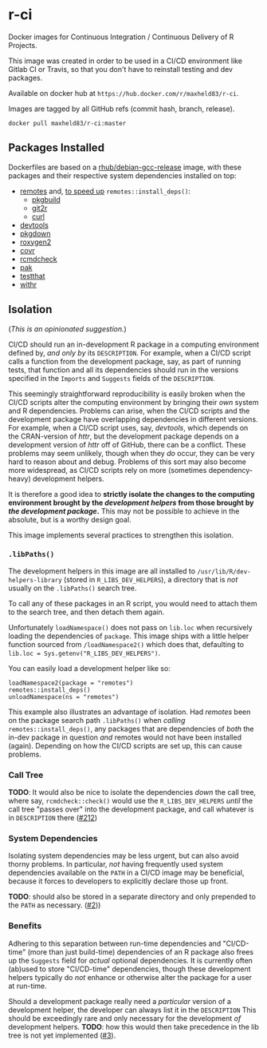 # r-ci

Docker images for Continuous Integration / Continuous Delivery of R Projects. 

This image was created in order to be used in a CI/CD environment like Gitlab CI or Travis, so that you don't have to reinstall testing and dev packages. 

Available on docker hub at `https://hub.docker.com/r/maxheld83/r-ci`.

Images are tagged by all GitHub refs (commit hash, branch, release).

```
docker pull maxheld83/r-ci:master
```


## Packages Installed

Dockerfiles are based on a [rhub/debian-gcc-release](https://github.com/r-hub/rhub-linux-builders) image, with these packages and their respective system dependencies installed on top: 

- [remotes](https://remotes.r-lib.org) and, [to speed up](https://remotes.r-lib.org) `remotes::install_deps()`:
    - [pkgbuild](https://github.com/r-lib/pkgbuild)
    - [git2r](git2r.r-lib)
    - [curl](https://github.com/jeroen/curl/)
- [devtools](http://devtools.r-lib.org)
- [pkgdown](http://pkgdown.r-lib.org)
- [roxygen2](https://cran.r-project.org/web/packages/roxygen2/index.html)
- [covr](https://covr.r-lib.org)
- [rcmdcheck](https://github.com/r-lib/rcmdcheck)
- [pak](https://pak.r-lib.org)
- [testthat](https://testthat.r-lib.org)
- [withr](http://withr.r-lib.org)


## Isolation

(*This is an opinionated suggestion.*)

CI/CD should run an in-development R package in a computing environment defined by, *and only by* its `DESCRIPTION`.
For example, when a CI/CD script calls a function from the development package, say, as part of running tests, that function and all its dependencies should run in the versions specified in the `Imports` and `Suggests` fields of the `DESCRIPTION`.

This seemingly straightforward reproducibility is easily broken when the CI/CD scripts alter the computing environment by bringing their *own* system and R dependencies.
Problems can arise, when the CI/CD scripts and the development package have overlapping dependencies in different versions.
For example, when a CI/CD script uses, say, *devtools*, which depends on the CRAN-version of *httr*, but the development package depends on a development version of *httr* off of GitHub, there can be a conflict.
These problems may seem unlikely, though when they *do* occur, they can be very hard to reason about and debug.
Problems of this sort may also become more widespread, as CI/CD scripts rely on more (sometimes dependency-heavy) development helpers.

It is therefore a good idea to **strictly isolate the changes to the computing environment brought by the *development helpers* from those brought by *the development package*.**
This may not be possible to achieve in the absolute, but is a worthy design goal.

This image implements several practices to strengthen this isolation.


### `.libPaths()`

The development helpers in this image are all installed to `/usr/lib/R/dev-helpers-library` (stored in `R_LIBS_DEV_HELPERS`), a directory that is *not* usually on the `.libPaths()` search tree.

To call any of these packages in an R script, you would need to attach them to the search tree, and then detach them again.

Unfortunately `loadNamespace()` does not pass on `lib.loc` when recursively loading the dependencies of `package`.
This image ships with a little helper function sourced from `/loadNamespace2()` which does that, defaulting to `lib.loc = Sys.getenv("R_LIBS_DEV_HELPERS")`.

You can easily load a development helper like so:

```
loadNamespace2(package = "remotes")
remotes::install_deps()
unloadNamespace(ns = "remotes")
```

This example also illustrates an advantage of isolation.
Had *remotes* been on the package search path `.libPaths()` when *calling* `remotes::install_deps()`, any packages that are dependencies of *both* the in-dev package in question *and* remotes would not have been installed (again).
Depending on how the CI/CD scripts are set up, this can cause problems.


### Call Tree

**TODO**: It would also be nice to isolate the dependencies *down* the call tree, where say, `rcmdcheck::check()` would use the `R_LIBS_DEV_HELPERS` *until* the call tree "passes over" into the development package, and call whatever is in `DESCRIPTION` there ([#212](https://github.com/r-lib/ghactions/issues/212))


### System Dependencies

Isolating system dependencies may be less urgent, but can also avoid thorny problems.
In particular, *not* having frequently used system dependencies available on the `PATH` in a CI/CD image may be beneficial, because it forces to developers to explicitly declare those up front.

**TODO**: should also be stored in a separate directory and only prepended to the `PATH` as necessary. ([#2](https://github.com/maxheld83/r-ci/issues/2)))


### Benefits

Adhering to this separation between run-time dependencies and "CI/CD-time" (more than just build-time) dependencies of an R package also frees up the `Suggests` field for *actual*  optional dependencies.
It is currently often (ab)used to store "CI/CD-time" dependencies, though these development helpers typically do *not* enhance or otherwise alter the package for a user at run-time.

Should a development package really need a *particular* version of a development helper, the developer can always list it in the `DESCRIPTION`
This should be exceedingly rare and only necessary for the development *of* development helpers.
**TODO**: how this would then take precedence in the lib tree is not yet implemented ([#3](https://github.com/maxheld83/r-ci/issues/3)).
